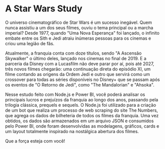 # A Star Wars Study

O universo cinematográfico de Star Wars é um sucesso inegável. Quem nunca assistiu a um dos seus filmes, ouviu o tema principal ou a marcha imperial? Desde 1977, quando "Uma Nova Esperança" foi lançado, o infinito embate entre os Sith e Jedi atraiu inúmeras pessoas para os cinemas e criou uma legião de fãs.

Atualmente, a franquia conta com doze títulos, sendo "A Ascensão Skywalker" o último deles, lançado nos cinemas no final de 2019. E a parceria da Disney com a Lucasfilm não deve parar por aí, pois até 2027, três novos filmes chegarão: uma continuação direta do episódio XI, um filme contando as origens da Ordem Jedi e outro que servirá como um crossover para todas as séries disponíveis no Disney+ que se passam após os eventos de "O Retorno de Jedi", como "The Mandalorian" e "Ahsoka".

Nesse estudo feito com Node.js e Power BI, você poderá analisar os principais lucros e prejuízos da franquia ao longo dos anos, passando pela trilogia clássica, prequels e sequels. O Node.js foi utilizado para a criação de um bot que realiza um processo de web scraping do site The Numbers, que agrega os dados de bilheteria de todos os filmes da franquia. Uma vez obtidos, os dados são armazenados em um arquivo JSON e consumidos pelo Power BI, onde foram desenvolvidas as modelagens, gráficos, cards e um layout totalmente inspirado na nostálgica abertura dos filmes.

Que a força esteja com você!
